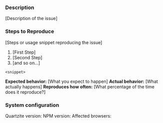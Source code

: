### Description

[Description of the issue]

### Steps to Reproduce

[Steps or usage snippet reproducing the issue]

1. [First Step]
2. [Second Step]
3. [and so on...]

```
<snippet>
```

**Expected behavior:** [What you expect to happen]
**Actual behavior:** [What actually happens]
**Reproduces how often:** [What percentage of the time does it reproduce?]

### System configuration

Quartzite version:
NPM version:
Affected browsers:
